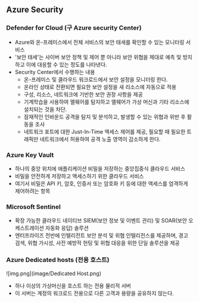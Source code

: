 ## Azure Security

### Defender for Cloud (구 Azure security Center)
- Azure와 온-프레미스에서 전체 서비스의 보안 태세를 확인할 수 있는 모니터링 서비스
- '보안 태세'는 사이버 보안 정책 및 제어 뿐 아니라 보안 위협을 제대로 예측 및 방지하고 이에 대응할 수 있는 정도를 나타낸다.
- Security Center에서 수행하는 내용
  - 온-프레미스 및 클라우드 워크로드에서 보안 설정을 모니터링 한다.
  - 온라인 상태로 전환되면 필요한 보안 설정을 새 리소스에 자동으로 적용
  - 구성, 리소스, 네트워크에 기반한 보안 권장 사항을 제공
  - 기계학습을 사용하여 맬웨어를 탐지하고 맬웨어가 가상 머신과 기타 리소스에 설치되는 것을 차단.
  - 잠재적인 인바운드 공격을 탐지 및 분석하고, 발생할 수 있는 위협과 위반 후 활동을 조사
  - 네트워크 포트에 대한 Just-In-Time 액세스 제어를 제공, 필요할 때 필요한 트래픽만 네트워크에서 허용하여 공격 노출 영역이 감소하게 한다.


### Azure Key Vault
- 하나의 중앙 위치에 애플리케이션 비밀을 저장하는 중앙집중식 클라우드 서비스
- 비밀을 안전하게 저장하고 액세스하기 위한 클라우드 서비스
- 여기서 비밀은 API 키, 암호, 인증서 또는 암호화 키 등에 대한 액세스를 엄격하게 제어하려는 항목

### Microsoft Sentinel
- 확장 가능한 클라우드 네이티브 SIEM(보안 정보 및 이벤트 관리) 및 SOAR(보안 오케스트레이션 자동화 응답) 솔루션
- 엔터프라이즈 전반에 인텔리전트 보안 분석 및 위협 인텔리전스를 제공하며, 경고 검색, 위협 가시성, 사전 예방적 헌팅 및 위협 대응을 위한 단일 솔루션을 제공

### Azure Dedicated hosts (전용 호스트)
![img.png](image/Dedicated Host.png)
- 하나 이상의 가상머신을 호스트 하는 전용 물리적 서버
- 이 서버는 계정의 워크로드 전용으로 다른 고객과 용량을 공유하지 않는다.
